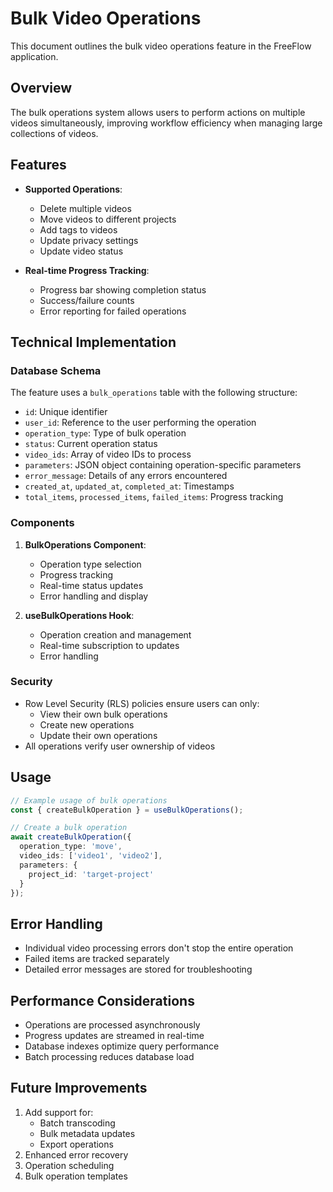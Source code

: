# Bulk Video Operations

This document outlines the bulk video operations feature in the FreeFlow application.

## Overview

The bulk operations system allows users to perform actions on multiple videos simultaneously, improving workflow efficiency when managing large collections of videos.

## Features

- **Supported Operations**:
  - Delete multiple videos
  - Move videos to different projects
  - Add tags to videos
  - Update privacy settings
  - Update video status

- **Real-time Progress Tracking**:
  - Progress bar showing completion status
  - Success/failure counts
  - Error reporting for failed operations

## Technical Implementation

### Database Schema

The feature uses a `bulk_operations` table with the following structure:
- `id`: Unique identifier
- `user_id`: Reference to the user performing the operation
- `operation_type`: Type of bulk operation
- `status`: Current operation status
- `video_ids`: Array of video IDs to process
- `parameters`: JSON object containing operation-specific parameters
- `error_message`: Details of any errors encountered
- `created_at`, `updated_at`, `completed_at`: Timestamps
- `total_items`, `processed_items`, `failed_items`: Progress tracking

### Components

1. **BulkOperations Component**:
   - Operation type selection
   - Progress tracking
   - Real-time status updates
   - Error handling and display

2. **useBulkOperations Hook**:
   - Operation creation and management
   - Real-time subscription to updates
   - Error handling

### Security

- Row Level Security (RLS) policies ensure users can only:
  - View their own bulk operations
  - Create new operations
  - Update their own operations
- All operations verify user ownership of videos

## Usage

```typescript
// Example usage of bulk operations
const { createBulkOperation } = useBulkOperations();

// Create a bulk operation
await createBulkOperation({
  operation_type: 'move',
  video_ids: ['video1', 'video2'],
  parameters: {
    project_id: 'target-project'
  }
});
```

## Error Handling

- Individual video processing errors don't stop the entire operation
- Failed items are tracked separately
- Detailed error messages are stored for troubleshooting

## Performance Considerations

- Operations are processed asynchronously
- Progress updates are streamed in real-time
- Database indexes optimize query performance
- Batch processing reduces database load

## Future Improvements

1. Add support for:
   - Batch transcoding
   - Bulk metadata updates
   - Export operations
2. Enhanced error recovery
3. Operation scheduling
4. Bulk operation templates 